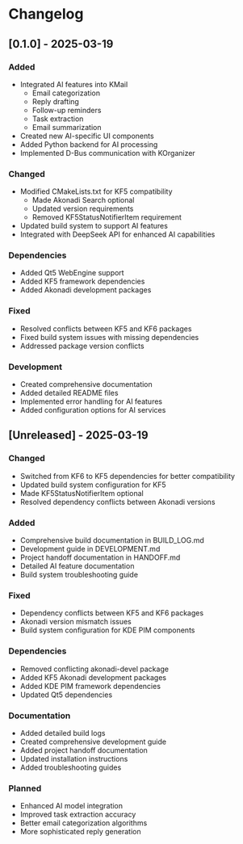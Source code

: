 # Changelog

## [0.1.0] - 2025-03-19

### Added
- Integrated AI features into KMail
  - Email categorization
  - Reply drafting
  - Follow-up reminders
  - Task extraction
  - Email summarization
- Created new AI-specific UI components
- Added Python backend for AI processing
- Implemented D-Bus communication with KOrganizer

### Changed
- Modified CMakeLists.txt for KF5 compatibility
  - Made Akonadi Search optional
  - Updated version requirements
  - Removed KF5StatusNotifierItem requirement
- Updated build system to support AI features
- Integrated with DeepSeek API for enhanced AI capabilities

### Dependencies
- Added Qt5 WebEngine support
- Added KF5 framework dependencies
- Added Akonadi development packages

### Fixed
- Resolved conflicts between KF5 and KF6 packages
- Fixed build system issues with missing dependencies
- Addressed package version conflicts

### Development
- Created comprehensive documentation
- Added detailed README files
- Implemented error handling for AI features
- Added configuration options for AI services

## [Unreleased] - 2025-03-19

### Changed
- Switched from KF6 to KF5 dependencies for better compatibility
- Updated build system configuration for KF5
- Made KF5StatusNotifierItem optional
- Resolved dependency conflicts between Akonadi versions

### Added
- Comprehensive build documentation in BUILD_LOG.md
- Development guide in DEVELOPMENT.md
- Project handoff documentation in HANDOFF.md
- Detailed AI feature documentation
- Build system troubleshooting guide

### Fixed
- Dependency conflicts between KF5 and KF6 packages
- Akonadi version mismatch issues
- Build system configuration for KDE PIM components

### Dependencies
- Removed conflicting akonadi-devel package
- Added KF5 Akonadi development packages
- Added KDE PIM framework dependencies
- Updated Qt5 dependencies

### Documentation
- Added detailed build logs
- Created comprehensive development guide
- Added project handoff documentation
- Updated installation instructions
- Added troubleshooting guides

### Planned
- Enhanced AI model integration
- Improved task extraction accuracy
- Better email categorization algorithms
- More sophisticated reply generation
